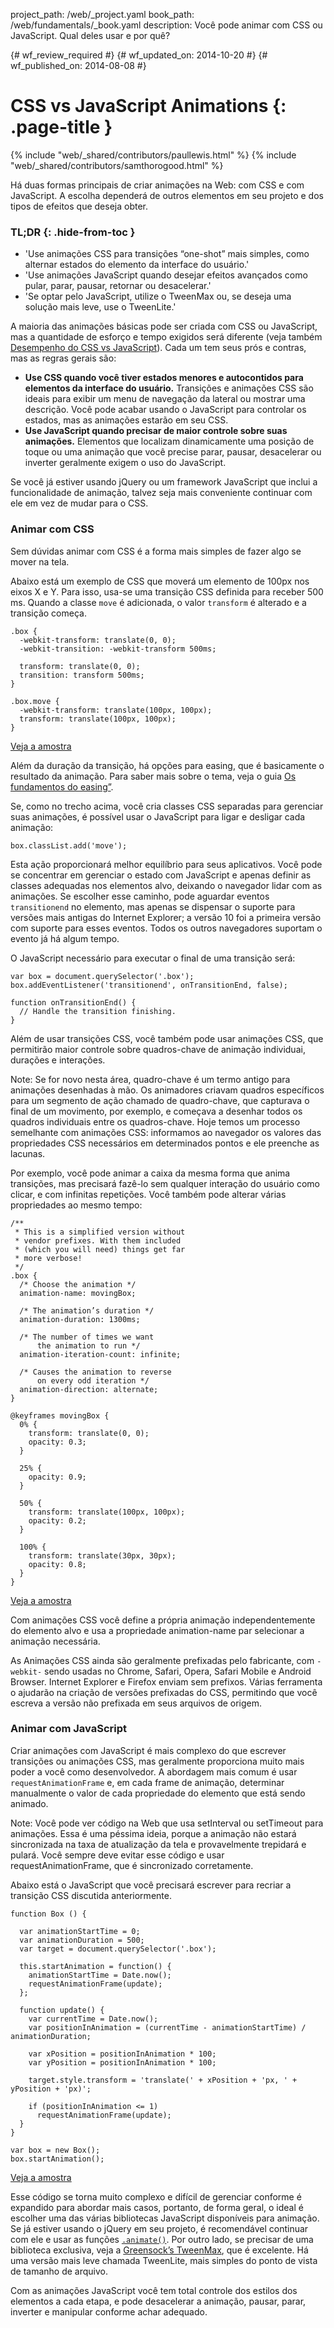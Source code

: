 project_path: /web/_project.yaml
book_path: /web/fundamentals/_book.yaml
description: Você pode animar com CSS ou JavaScript. Qual deles usar e por quê?

{# wf_review_required #}
{# wf_updated_on: 2014-10-20 #}
{# wf_published_on: 2014-08-08 #}

# CSS vs JavaScript Animations {: .page-title }

{% include "web/_shared/contributors/paullewis.html" %}
{% include "web/_shared/contributors/samthorogood.html" %}



Há duas formas principais de criar animações na Web: com CSS e com JavaScript. A escolha dependerá de outros elementos em seu projeto e dos tipos de efeitos que deseja obter.

### TL;DR {: .hide-from-toc }
- 'Use animações CSS para transições “one-shot” mais simples, como alternar estados do elemento da interface do usuário.'
- 'Use animações JavaScript quando desejar efeitos avançados como pular, parar, pausar, retornar ou desacelerar.'
- 'Se optar pelo JavaScript, utilize o TweenMax ou, se deseja uma solução mais leve, use o TweenLite.'


A maioria das animações básicas pode ser criada com CSS ou JavaScript, mas a quantidade de esforço e tempo exigidos será diferente (veja também [Desempenho do CSS vs JavaScript](/web/fundamentals/design-and-ui/animations/animations-and-performance#css-vs-javascript-performance)). Cada um tem seus prós e contras, mas as regras gerais são:

* **Use CSS quando você tiver estados menores e autocontidos para elementos da interface do usuário.** Transições e animações CSS são ideais para exibir um menu de navegação da lateral ou mostrar uma descrição. Você pode acabar usando o JavaScript para controlar os estados, mas as animações estarão em seu CSS.
* **Use JavaScript quando precisar de maior controle sobre suas animações.** Elementos que localizam dinamicamente uma posição de toque ou uma animação que você precise parar, pausar, desacelerar ou inverter geralmente exigem o uso do JavaScript.

Se você já estiver usando jQuery ou um framework JavaScript que inclui a funcionalidade de animação, talvez seja mais conveniente continuar com ele em vez de mudar para o CSS.

### Animar com CSS

Sem dúvidas animar com CSS é a forma mais simples de fazer algo se mover na tela.

Abaixo está um exemplo de CSS que moverá um elemento de 100px nos eixos X e Y. Para isso, usa-se uma transição CSS definida para receber 500 ms. Quando a classe `move` é adicionada, o valor `transform` é alterado e a transição começa.


    .box {
      -webkit-transform: translate(0, 0);
      -webkit-transition: -webkit-transform 500ms;
    
      transform: translate(0, 0);
      transition: transform 500ms;
    }
    
    .box.move {
      -webkit-transform: translate(100px, 100px);
      transform: translate(100px, 100px);
    }
    

<a href="https://googlesamples.github.io/web-fundamentals/samples/../fundamentals/design-and-ui/animations/box-move-simple.html">Veja a amostra</a>

Além da duração da transição, há opções para easing, que é basicamente o resultado da animação. Para saber mais sobre o tema, veja o guia [Os fundamentos do easing”](the-basics-of-easing.html).

Se, como no trecho acima, você cria classes CSS separadas para gerenciar suas animações, é possível usar o JavaScript para ligar e desligar cada animação:


    box.classList.add('move');
    

Esta ação proporcionará melhor equilíbrio para seus aplicativos. Você pode se concentrar em gerenciar o estado com JavaScript e apenas definir as classes adequadas nos elementos alvo, deixando o navegador lidar com as animações. Se escolher esse caminho, pode aguardar eventos `transitionend` no elemento, mas apenas se dispensar o suporte para versões mais antigas do Internet Explorer; a versão 10 foi a primeira versão com suporte para esses eventos. Todos os outros navegadores suportam o evento já há algum tempo.

O JavaScript necessário para executar o final de uma transição será:


    var box = document.querySelector('.box');
    box.addEventListener('transitionend', onTransitionEnd, false);
    
    function onTransitionEnd() {
      // Handle the transition finishing.
    }
    

Além de usar transições CSS, você também pode usar animações CSS, que permitirão maior controle sobre quadros-chave de animação individuai, durações e interações.

Note: Se for novo nesta área, quadro-chave é um termo antigo para animações desenhadas à mão. Os animadores criavam quadros específicos para um segmento de ação chamado de quadro-chave, que capturava o final de um movimento, por exemplo, e começava a desenhar todos os quadros individuais entre os quadros-chave. Hoje temos um processo semelhante com animações CSS: informamos ao navegador os valores das propriedades CSS necessários em determinados pontos e ele preenche as lacunas.

Por exemplo, você pode animar a caixa da mesma forma que anima transições, mas precisará fazê-lo sem qualquer interação do usuário como clicar, e com infinitas repetições. Você também pode alterar várias propriedades ao mesmo tempo:


    /**
     * This is a simplified version without
     * vendor prefixes. With them included
     * (which you will need) things get far
     * more verbose!
     */
    .box {
      /* Choose the animation */
      animation-name: movingBox;
    
      /* The animation’s duration */
      animation-duration: 1300ms;
    
      /* The number of times we want
          the animation to run */
      animation-iteration-count: infinite;
    
      /* Causes the animation to reverse
          on every odd iteration */
      animation-direction: alternate;
    }
    
    @keyframes movingBox {
      0% {
        transform: translate(0, 0);
        opacity: 0.3;
      }
    
      25% {
        opacity: 0.9;
      }
    
      50% {
        transform: translate(100px, 100px);
        opacity: 0.2;
      }
    
      100% {
        transform: translate(30px, 30px);
        opacity: 0.8;
      }
    }
    

<a href="https://googlesamples.github.io/web-fundamentals/samples/../fundamentals/design-and-ui/animations/box-move-keyframes.html">Veja a amostra</a>

Com animações CSS você define a própria animação independentemente do elemento alvo e usa a propriedade animation-name par selecionar a animação necessária.

As Animações CSS ainda são geralmente prefixadas pelo fabricante, com `-webkit-` sendo usadas no Chrome, Safari, Opera, Safari Mobile e Android Browser. Internet Explorer e Firefox enviam sem prefixos. Várias ferramenta o ajudarão na criação de versões prefixadas do CSS, permitindo que você escreva a versão não prefixada em seus arquivos de origem.

### Animar com JavaScript

Criar animações com JavaScript é mais complexo do que escrever transições ou animações CSS, mas geralmente proporciona muito mais poder a você como desenvolvedor. A abordagem mais comum é usar `requestAnimationFrame` e, em cada frame de animação, determinar manualmente o valor de cada propriedade do elemento que está sendo animado.

Note: Você pode ver código na Web que usa setInterval ou setTimeout para animações. Essa é uma péssima ideia, porque a animação não estará sincronizada na taxa de atualização da tela e provavelmente trepidará e pulará. Você sempre deve evitar esse código e usar requestAnimationFrame, que é sincronizado corretamente.

Abaixo está o JavaScript que você precisará escrever para recriar a transição CSS discutida anteriormente.


    function Box () {
    
      var animationStartTime = 0;
      var animationDuration = 500;
      var target = document.querySelector('.box');
    
      this.startAnimation = function() {
        animationStartTime = Date.now();
        requestAnimationFrame(update);
      };
    
      function update() {
        var currentTime = Date.now();
        var positionInAnimation = (currentTime - animationStartTime) / animationDuration;
    
        var xPosition = positionInAnimation * 100;
        var yPosition = positionInAnimation * 100;
    
        target.style.transform = 'translate(' + xPosition + 'px, ' + yPosition + 'px)';
    
        if (positionInAnimation <= 1)
          requestAnimationFrame(update);
      }
    }
    
    var box = new Box();
    box.startAnimation();
    

<a href="https://googlesamples.github.io/web-fundamentals/samples/../fundamentals/design-and-ui/animations/box-move-js.html">Veja a amostra</a>

Esse código se torna muito complexo e difícil de gerenciar conforme é expandido para abordar mais casos, portanto, de forma geral, o ideal é escolher uma das várias bibliotecas JavaScript disponíveis para animação. Se já estiver usando o jQuery em seu projeto, é recomendável continuar com ele e usar as funções [`.animate()`](http://api.jquery.com/animate/). Por outro lado, se precisar de uma biblioteca exclusiva, veja a [Greensock’s TweenMax](https://github.com/greensock/GreenSock-JS/tree/master/src/minified), que é excelente. Há uma versão mais leve chamada TweenLite, mais simples do ponto de vista de tamanho de arquivo.

Com as animações JavaScript você tem total controle dos estilos dos elementos a cada etapa, e pode desacelerar a animação, pausar, parar, inverter e manipular conforme achar adequado.



